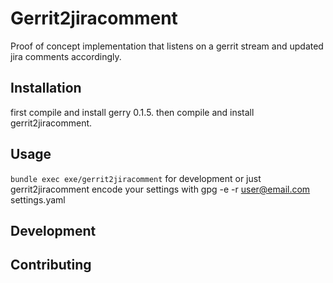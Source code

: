 # Gerrit2jiracomment

Proof of concept implementation that listens on a gerrit stream and updated jira comments accordingly.

## Installation

first compile and install gerry 0.1.5.
then compile and install gerrit2jiracomment.

## Usage

`bundle exec exe/gerrit2jiracomment` for development or just gerrit2jiracomment
encode your settings with gpg -e -r user@email.com settings.yaml

## Development

## Contributing
